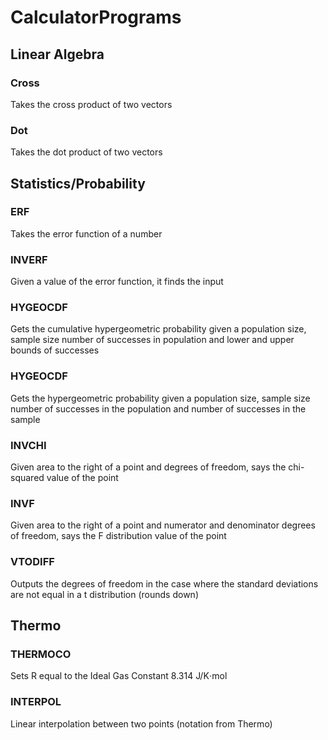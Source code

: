 # CalculatorPrograms

## Linear Algebra
### Cross
Takes the cross product of two vectors

### Dot
Takes the dot product of two vectors

## Statistics/Probability
### ERF
Takes the error function of a number

### INVERF
Given a value of the error function, it finds the input

### HYGEOCDF
Gets the cumulative hypergeometric probability given a population size, sample size
number of successes in population and lower and upper bounds of successes

### HYGEOCDF
Gets the  hypergeometric probability given a population size, sample size
number of successes in the population and number of successes in the sample

### INVCHI
Given area to the right of a point and degrees of freedom, 
says the chi-squared value of the point

### INVF
Given area to the right of a point and numerator and denominator degrees of freedom, 
says the F distribution value of the point

### VTODIFF
Outputs the degrees of freedom in the case where the standard deviations are not equal
in a t distribution (rounds down)

## Thermo
### THERMOCO
Sets R equal to the Ideal Gas Constant 8.314 J/K⋅mol

### INTERPOL
Linear interpolation between two points (notation from Thermo)
